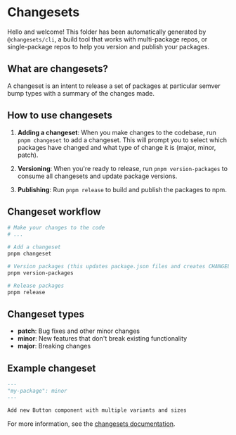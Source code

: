 # Changesets

Hello and welcome! This folder has been automatically generated by `@changesets/cli`, a build tool that works with multi-package repos, or single-package repos to help you version and publish your packages.

## What are changesets?

A changeset is an intent to release a set of packages at particular semver bump types with a summary of the changes made.

## How to use changesets

1. **Adding a changeset**: When you make changes to the codebase, run `pnpm changeset` to add a changeset. This will prompt you to select which packages have changed and what type of change it is (major, minor, patch).

2. **Versioning**: When you're ready to release, run `pnpm version-packages` to consume all changesets and update package versions.

3. **Publishing**: Run `pnpm release` to build and publish the packages to npm.

## Changeset workflow

```bash
# Make your changes to the code
# ...

# Add a changeset
pnpm changeset

# Version packages (this updates package.json files and creates CHANGELOG.md)
pnpm version-packages

# Release packages
pnpm release
```

## Changeset types

- **patch**: Bug fixes and other minor changes
- **minor**: New features that don't break existing functionality
- **major**: Breaking changes

## Example changeset

```md
---
"my-package": minor
---

Add new Button component with multiple variants and sizes
```

For more information, see the [changesets documentation](https://github.com/changesets/changesets). 